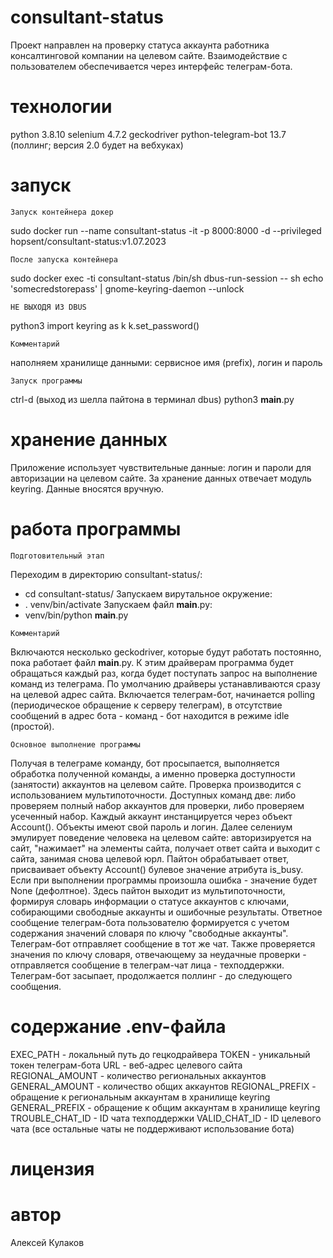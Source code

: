 # consultant-status
Проект направлен на проверку статуса аккаунта работника консалтинговой компании
на целевом сайте.
Взаимодействие с пользователем обеспечивается через интерфейс телеграм-бота.
# технологии
python 3.8.10
selenium 4.7.2
geckodriver
python-telegram-bot 13.7 (поллинг; версия 2.0 будет на вебхуках)
# запуск
```
Запуск контейнера докер
```
sudo docker run --name consultant-status -it -p 8000:8000 -d --privileged hopsent/consultant-status:v1.07.2023
```
После запуска контейнера
```
sudo docker exec -ti consultant-status /bin/sh
dbus-run-session -- sh
echo 'somecredstorepass' | gnome-keyring-daemon --unlock
```
НЕ ВЫХОДЯ ИЗ DBUS
```
python3
import keyring as k
k.set_password()
```
Комментарий
```
наполняем хранилище данными: сервисное имя (prefix), логин и пароль
```
Запуск программы
```
ctrl-d (выход из шелла пайтона в терминал dbus)
python3 __main__.py
# хранение данных
Приложение использует чувствительные данные: логин и пароли для авторизации
на целевом сайте.
За хранение данных отвечает модуль keyring. Данные вносятся вручную.
# работа программы
```
Подготовительный этап
```
Переходим в директорию consultant-status/:
- cd consultant-status/
Запускаем вирутальное окружение:
- . venv/bin/activate
Запускаем файл __main__.py:
- venv/bin/python __main__.py
```
Комментарий
```
Включаются несколько geckodriver, которые будут работать постоянно,
пока работает файл __main__.py.
К этим драйверам программа будет обращаться каждый раз, когда
будет поступать запрос на выполнение команд из телеграма.
По умолчанию драйверы устанавливаются сразу на целевой адрес сайта.
Включается телеграм-бот, начинается polling
(периодическое обращение к серверу телеграм),
в отсутствие сообщений в адрес бота - команд - 
бот находится в режиме idle (простой).
```
Основное выполнение программы
```
Получая в телеграме команду, бот просыпается, выполняется обработка полученной команды,
а именно проверка доступности (занятости) аккаунтов на целевом сайте.
Проверка производится с использованием мультипоточности.
Доступных команд две: либо проверяем полный набор аккаунтов для проверки,
либо проверяем усеченный набор.
Каждый аккаунт инстанцируется через объект Account(). Объекты имеют свой пароль и логин.
Далее селениум эмулирует поведение человека на целевом сайте: авторизируется на сайт,
"нажимает" на элементы сайта, получает ответ сайта и выходит с сайта, занимая
снова целевой юрл.
Пайтон обрабатывает ответ, присваивает объекту Account() булевое значение атрибута
is_busy. Если при выполнении программы произошла ошибка - значение будет None (дефолтное).
Здесь пайтон выходит из мультипоточности, формируя словарь информации о статусе
аккаунтов с ключами, собирающими свободные аккаунты и ошибочные результаты.
Ответное сообщение телеграм-бота пользователю формируется с учетом содержания
значений словаря по ключу "свободные аккаунты".
Телеграм-бот отправляет сообщение в тот же чат.
Также проверяется значения по ключу словаря, отвечающему за неудачные проверки -
отправляется сообщение в телеграм-чат лица - техподдержки.
Телеграм-бот засыпает, продолжается поллинг - до следующего сообщения.
# содержание .env-файла
EXEC_PATH - локальный путь до гецкодрайвера
TOKEN - уникальный токен телеграм-бота
URL - веб-адрес целевого сайта
REGIONAL_AMOUNT - количество региональных аккаунтов
GENERAL_AMOUNT - количество общих аккаунтов
REGIONAL_PREFIX - обращение к региональным аккаунтам в хранилище keyring
GENERAL_PREFIX - обращение к общим аккаунтам в хранилище keyring
TROUBLE_CHAT_ID - ID чата техподдержки
VALID_CHAT_ID - ID целевого чата (все остальные чаты не поддерживают использование бота)
# лицензия
# автор
Алексей Кулаков